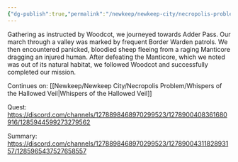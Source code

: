 ```yaml
---
{"dg-publish":true,"permalink":"/newkeep/newkeep-city/necropolis-problem/passing-thread/","updated":"2025-03-24T10:33:01.235+05:30"}
---
```


Gathering as instructed by Woodcot, we journeyed towards Adder Pass. Our march through a valley was marked by frequent Border Warden patrols. We then encountered panicked, bloodied sheep fleeing from a raging Manticore dragging an injured human. After defeating the Manticore, which we noted was out of its natural habitat, we followed Woodcot and successfully completed our mission.

Continues on: [[Newkeep/Newkeep City/Necropolis Problem/Whispers of the Hallowed Veil\|Whispers of the Hallowed Veil]]

Quest: 
https://discord.com/channels/1278898468970299523/1278900408361680916/1285944599273279562

Summary:
https://discord.com/channels/1278898468970299523/1278900431182893157/1285965437527658557